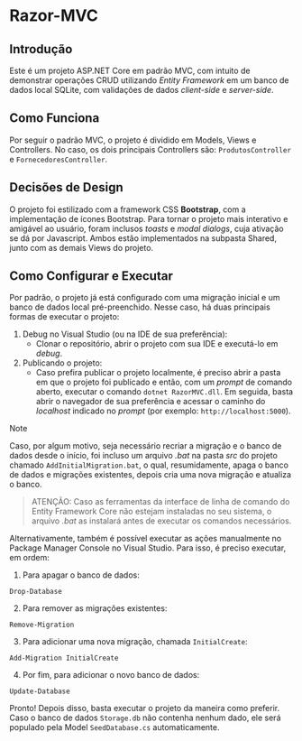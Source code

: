 # Razor-MVC
## Introdução
Este é um projeto ASP.NET Core em padrão MVC, com intuito de demonstrar operações CRUD utilizando _Entity Framework_ em um banco de dados local SQLite, com validações de dados _client-side_ e _server-side_.

## Como Funciona
Por seguir o padrão MVC, o projeto é dividido em Models, Views e Controllers. No caso, os dois principais Controllers são: ```ProdutosController``` e ```FornecedoresController```.

## Decisões de Design
O projeto foi estilizado com a framework CSS **Bootstrap**, com a implementação de ícones Bootstrap. Para tornar o projeto mais interativo e amigável ao usuário, foram inclusos _toasts_ e _modal dialogs_, cuja ativação se dá por Javascript. Ambos estão implementados na subpasta Shared, junto com as demais Views do projeto.

## Como Configurar e Executar
Por padrão, o projeto já está configurado com uma migração inicial e um banco de dados local pré-preenchido. Nesse caso, há duas principais formas de executar o projeto:
1. Debug no Visual Studio (ou na IDE de sua preferência):
   - Clonar o repositório, abrir o projeto com sua IDE e executá-lo em _debug_.
2. Publicando o projeto:
   - Caso prefira publicar o projeto localmente, é preciso abrir a pasta em que o projeto foi publicado e então, com um _prompt_ de comando aberto, executar o comando ```dotnet RazorMVC.dll```. Em seguida, basta abrir o navegador de sua preferência e acessar o caminho do _localhost_ indicado no _prompt_ (por exemplo: ```http://localhost:5000```).


> [!NOTE]
>Caso, por algum motivo, seja necessário recriar a migração e o banco de dados desde o início, foi incluso um arquivo _.bat_ na pasta _src_ do projeto chamado ```AddInitialMigration.bat```, o qual, resumidamente, apaga o banco de dados e migrações existentes, depois cria uma nova migração e atualiza o banco.
>>ATENÇÃO: Caso as ferramentas da interface de linha de comando do Entity Framework Core não estejam instaladas no seu sistema, o arquivo _.bat_ as instalará antes de executar os comandos necessários.
> 
> Alternativamente, também é possível executar as ações manualmente no Package Manager Console no Visual Studio. Para isso, é preciso executar, em ordem:
> 
> 1. Para apagar o banco de dados:
> ```
> Drop-Database
> ```
> 2. Para remover as migrações existentes:
> ```
> Remove-Migration
> ```
> 3. Para adicionar uma nova migração, chamada ```InitialCreate```:
>```
> Add-Migration InitialCreate
> ```
>4. Por fim, para adicionar o novo banco de dados:
> ```
> Update-Database
> ```
> Pronto! Depois disso, basta executar o projeto da maneira como preferir. Caso o banco de dados ```Storage.db``` não contenha nenhum dado, ele será populado pela Model ```SeedDatabase.cs``` automaticamente.
